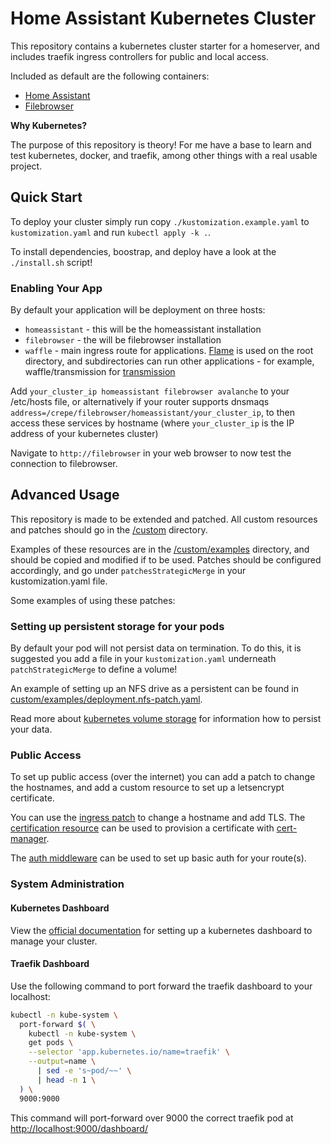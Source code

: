 # Home Assistant Kubernetes Cluster

This repository contains a kubernetes cluster starter for a homeserver, and includes traefik ingress controllers for public and local access.

Included as default are the following containers:

* [Home Assistant](https://www.home-assistant.io/)
* [Filebrowser](https://github.com/filebrowser/filebrowser)

**Why Kubernetes?**

The purpose of this repository is theory! For me have a base to learn and test kubernetes, docker, and traefik, among other things with a real usable project.

## Quick Start

To deploy your cluster simply run copy `./kustomization.example.yaml` to `kustomization.yaml` and run `kubectl apply -k .`.

To install dependencies, boostrap, and deploy have a look at the `./install.sh` script!

### Enabling Your App

By default your application will be deployment on three hosts:

* `homeassistant` - this will be the homeassistant installation
* `filebrowser` - the will be filebrowser installation
* `waffle` - main ingress route for applications. [Flame](https://github.com/pawelmalak/flame) is used on the root directory, and subdirectories can run other applications - for example, waffle/transmission for [transmission](https://github.com/linuxserver/docker-transmission)

Add `your_cluster_ip homeassistant filebrowser avalanche` to your /etc/hosts file, or alternatively if your router supports dnsmaqs `address=/crepe/filebrowser/homeassistant/your_cluster_ip`, to then access these services by hostname (where `your_cluster_ip` is the IP address of your kubernetes cluster)

Navigate to `http://filebrowser` in your web browser to now test the connection to filebrowser.

## Advanced Usage

This repository is made to be extended and patched. All custom resources and patches should go in the [/custom](./custom) directory.

Examples of these resources are in the [/custom/examples](./custom/examples) directory, and should be copied and modified if to be used. Patches should be configured accordingly, and go under `patchesStrategicMerge` in your kustomization.yaml file.

Some examples of using these patches:

### Setting up persistent storage for your pods

By default your pod will not persist data on termination. To do this, it is suggested you add a file in your `kustomization.yaml` underneath `patchStrategicMerge` to define a volume!

An example of setting up an NFS drive as a persistent can be found in [custom/examples/deployment.nfs-patch.yaml](./custom/examples/deployment.nfs-patch.yaml).

Read more about [kubernetes volume storage](https://kubernetes.io/docs/concepts/storage/) for information how to persist your data.

### Public Access

To set up public access (over the internet) you can add a patch to change the hostnames, and add a custom resource to set up a letsencrypt certificate.

You can use the [ingress patch](./custom/examples/ingress.public-patch.yaml) to change a hostname and add TLS. The [certification resource](./custom/examples/ingress.certificate.yaml) can be used to provision a certificate with [cert-manager](https://cert-manager.io/).

The [auth middleware](./custom/examples/middleware-auth.yaml) can be used to set up basic auth for your route(s).

### System Administration

#### Kubernetes Dashboard

View the [official documentation](https://kubernetes.io/docs/tasks/access-application-cluster/web-ui-dashboard/) for setting up a kubernetes dashboard to manage your cluster.

#### Traefik Dashboard

Use the following command to port forward the traefik dashboard to your localhost:

```bash
kubectl -n kube-system \
  port-forward $( \
    kubectl -n kube-system \
    get pods \
    --selector 'app.kubernetes.io/name=traefik' \
    --output=name \
      | sed -e 's~pod/~~' \
      | head -n 1 \
  ) \
  9000:9000
```

This command will port-forward over 9000 the correct traefik pod at [http://localhost:9000/dashboard/](http://localhost:9000/dashboard/)


